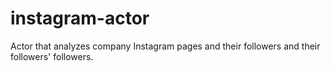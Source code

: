 # instagram-actor
Actor that analyzes company Instagram pages and their followers and their followers' followers.
